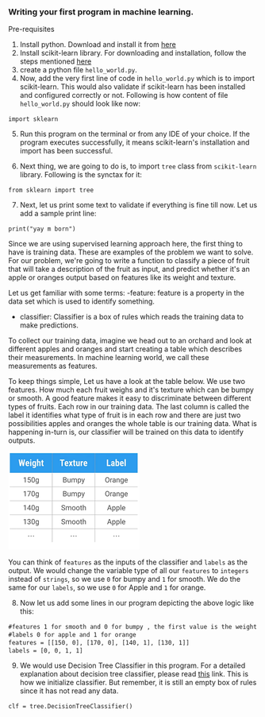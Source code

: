 
### Writing your first program in machine learning.

Pre-requisites
1.  Install python. Download and install it from [here](https://www.python.org/downloads/)
2. Install scikit-learn library. For downloading and installation, follow the steps mentioned [here](http://scikit-learn.org/stable/install.html)
3. create a python file `hello_world.py`.
4. Now, add the very first line of code in `hello_world.py` which is to import scikit-learn. This would also validate if scikit-learn has been installed and configured correctly or not. Following is how content of file `hello_world.py` should look like now:
````
import sklearn
````
5. Run this program on the terminal or from any IDE of your choice. If the program executes successfully, it means scikit-learn's installation and import has been successful.

6. Next thing, we are going to do is, to import `tree` class from `scikit-learn` library. Following is the synctax for it:
````
from sklearn import tree
````
7. Next, let us print some text to validate if everything is fine till now. Let us add a sample print line:
````
print("yay m born")
````

Since we are using supervised learning approach here, the first thing to have is training data. These are examples of the problem we want to solve. For our problem, we're going to write a function to classify a piece of fruit that will take a description of the fruit as input, and predict whether it's an apple or oranges output based on features like its weight and texture.

Let us get familiar with some terms:
-feature: feature is a property in the data set which is used to identify something.
- classifier: Classifier is a box of rules which reads  the training data to make predictions.

To collect our training data, imagine we head out to an orchard and look at different apples and oranges and start creating a table which describes their measurements. In machine learning world, we call these measurements as features.

 To keep things simple, Let us have a look at the table below. We use two features. How much each fruit weighs and it's texture which can be bumpy or smooth. A good feature makes it easy to discriminate between different types of fruits. Each row in our training data. The last column is called the label it identifies what type of fruit is in each row and there are just two possibilities apples and oranges the whole table is our training data. What is happening in-turn is, our classifier will be trained on this data to identify outputs.
      
      
  ![data](ml_hello_world.png)


You can think of `features` as the inputs of the classifier and `labels` as the output. We would change the variable type of all our `features` to `integers` instead of `strings`, so we use `0` for bumpy and `1` for smooth. We do the same for our `labels`, so we use `0` for Apple and `1` for orange.

8. Now let us add some lines in our program depicting the above logic like this:
````
#features 1 for smooth and 0 for bumpy , the first value is the weight
#labels 0 for apple and 1 for orange
features = [[150, 0], [170, 0], [140, 1], [130, 1]]
labels = [0, 0, 1, 1]
````

9. We would use Decision Tree Classifier in this program. For a detailed explanation about decision tree classifier, please read [this](http://scikit-learn.org/stable/modules/generated/sklearn.tree.DecisionTreeClassifier.html) link. This is how we initialize classifier. But remember, it is still an empty box of rules since it has not read any data.
````
clf = tree.DecisionTreeClassifier()
````



